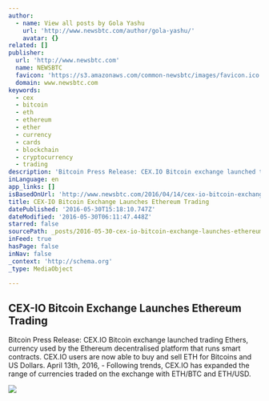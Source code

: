 ```yaml
---
author:
  - name: View all posts by Gola Yashu
    url: 'http://www.newsbtc.com/author/gola-yashu/'
    avatar: {}
related: []
publisher:
  url: 'http://www.newsbtc.com'
  name: NEWSBTC
  favicon: 'https://s3.amazonaws.com/common-newsbtc/images/favicon.ico'
  domain: www.newsbtc.com
keywords:
  - cex
  - bitcoin
  - eth
  - ethereum
  - ether
  - currency
  - cards
  - blockchain
  - cryptocurrency
  - trading
description: 'Bitcoin Press Release: CEX.IO Bitcoin exchange launched trading Ethers, currency used by the Ethereum decentralised platform that runs smart contracts. CEX.IO users are now able to buy and sell ETH for Bitcoins and US Dollars. April 13th, 2016, - Following trends, CEX.IO has expanded the range of currencies traded on the exchange with ETH/BTC and ETH/USD.'
inLanguage: en
app_links: []
isBasedOnUrl: 'http://www.newsbtc.com/2016/04/14/cex-io-bitcoin-exchange-launches-ethereum-trading/'
title: CEX-IO Bitcoin Exchange Launches Ethereum Trading
datePublished: '2016-05-30T15:18:10.747Z'
dateModified: '2016-05-30T06:11:47.448Z'
starred: false
sourcePath: _posts/2016-05-30-cex-io-bitcoin-exchange-launches-ethereum-trading.md
inFeed: true
hasPage: false
inNav: false
_context: 'http://schema.org'
_type: MediaObject

---
```

<article style=""><h1>CEX-IO Bitcoin Exchange Launches Ethereum Trading</h1><p>Bitcoin Press Release: CEX.IO Bitcoin exchange launched trading Ethers, currency used by the Ethereum decentralised platform that runs smart contracts. CEX.IO users are now able to buy and sell ETH for Bitcoins and US Dollars. April 13th, 2016, - Following trends, CEX.IO has expanded the range of currencies traded on the exchange with ETH/BTC and ETH/USD.</p><img src="https://s3.amazonaws.com/main-newsbtc-images/2014/04/Cex.io-logo-banner2.jpg" /></article>